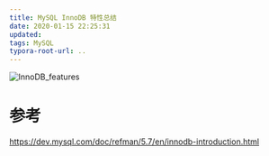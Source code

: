 ```yaml
---
title: MySQL InnoDB 特性总结
date: 2020-01-15 22:25:31
updated:
tags: MySQL
typora-root-url: ..
---
```


![InnoDB_features](/img/mysql/InnoDB_features.png)

# 参考

https://dev.mysql.com/doc/refman/5.7/en/innodb-introduction.html